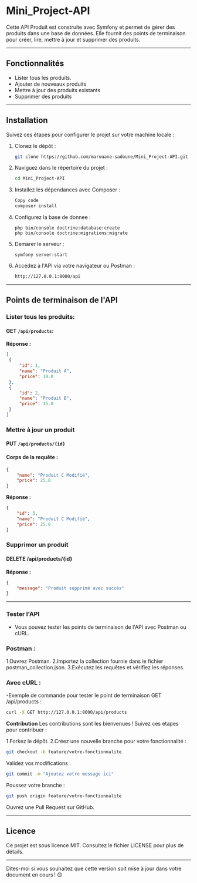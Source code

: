 # Mini_Project-API


Cette API Produit est construite avec Symfony et permet de gérer des produits dans une base de données. Elle fournit des points de terminaison pour créer, lire, mettre à jour et supprimer des produits.

---

## Fonctionnalités

   - Lister tous les produits.
   - Ajouter de nouveaux produits
   - Mettre à jour des produits existants
   - Supprimer des produits

---

## Installation

Suivez ces étapes pour configurer le projet sur votre machine locale :
1. Clonez le dépôt :
   ```bash
   git clone https://github.com/marouane-sadoune/Mini_Project-API.git
   ```
2. Naviguez dans le répertoire du projet :
   ```bash
   cd Mini_Project-API
   ```
3. Installez les dépendances avec Composer :
   ```bash
   Copy code
   composer install
   ```
4. Configurez la base de donnee :
   ```powershell/cmd
   php bin/console doctrine:database:create
   php bin/console doctrine:migrations:migrate
   ```
5. Demarer le serveur :
   ```powershell/cmd
   symfony server:start
   ```
6. Accédez à l'API via votre navigateur ou Postman :
   ```bash
   http://127.0.0.1:8000/api
   ```
---

## Points de terminaison de l'API

### Lister tous les produits:
#### GET `/api/products`:
**Réponse :**
   ```json
[
    {
        "id": 1,
        "name": "Produit A",
        "price": 10.0
    },
    {
        "id": 2,
        "name": "Produit B",
        "price": 15.0
    }
]

   ```
### Mettre à jour un produit
#### PUT `/api/products/{id}`

#### Corps de la requête :

```json
{
    "name": "Produit C Modifié",
    "price": 25.0
}
```
**Réponse :**

```json
{
    "id": 3,
    "name": "Produit C Modifié",
    "price": 25.0
}
```
### Supprimer un produit
#### DELETE /api/products/{id}

**Réponse :**

```json
{
    "message": "Produit supprimé avec succès"
}
```
---
### Tester l'API
 - Vous pouvez tester les points de terminaison de l'API avec Postman ou cURL.

### Postman :
   1.Ouvrez Postman.
   2.Importez la collection fournie dans le fichier postman_collection.json.
   3.Exécutez les requêtes et vérifiez les réponses.
### Avec cURL :
   -Exemple de commande pour tester le point de terminaison GET /api/products :

```bash
curl -X GET http://127.0.0.1:8000/api/products
```
**Contribution**
Les contributions sont les bienvenues ! Suivez ces étapes pour contribuer :

   1.Forkez le dépôt.
   2.Créez une nouvelle branche pour votre fonctionnalité :
   ```bash
git checkout -b feature/votre-fonctionnalite
   ```
Validez vos modifications :

   ```bash
git commit -m "Ajoutez votre message ici"
   ```
Poussez votre branche :
```bash
git push origin feature/votre-fonctionnalite
```
Ouvrez une Pull Request sur GitHub.

---

## Licence

Ce projet est sous licence MIT. Consultez le fichier LICENSE pour plus de détails.

---

Dites-moi si vous souhaitez que cette version soit mise à jour dans votre document en cours ! 😊

